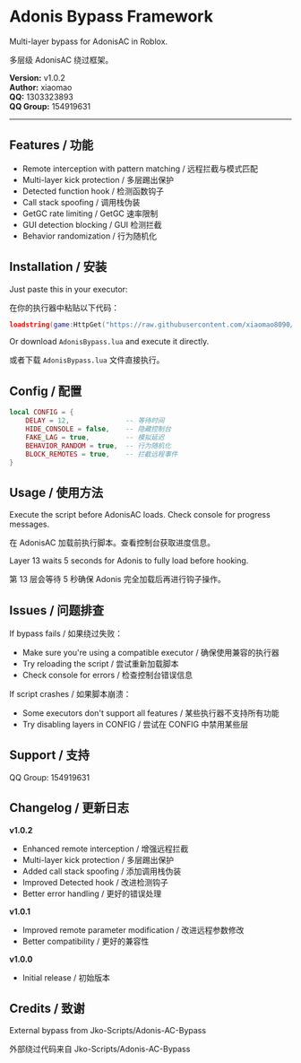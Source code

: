 # Adonis Bypass Framework

Multi-layer bypass for AdonisAC in Roblox.

多层级 AdonisAC 绕过框架。

**Version:** v1.0.2  
**Author:** xiaomao  
**QQ:** 1303323893  
**QQ Group:** 154919631

---

## Features / 功能

- Remote interception with pattern matching / 远程拦截与模式匹配
- Multi-layer kick protection / 多层踢出保护
- Detected function hook / 检测函数钩子
- Call stack spoofing / 调用栈伪装
- GetGC rate limiting / GetGC 速率限制
- GUI detection blocking / GUI 检测拦截
- Behavior randomization / 行为随机化

## Installation / 安装

Just paste this in your executor:

在你的执行器中粘贴以下代码：

```lua
loadstring(game:HttpGet("https://raw.githubusercontent.com/xiaomao8090/Adonis-Bypass-Framework/master/AdonisBypass.lua"))()
```

Or download `AdonisBypass.lua` and execute it directly.

或者下载 `AdonisBypass.lua` 文件直接执行。

## Config / 配置

```lua
local CONFIG = {
    DELAY = 12,              -- 等待时间
    HIDE_CONSOLE = false,    -- 隐藏控制台
    FAKE_LAG = true,         -- 模拟延迟
    BEHAVIOR_RANDOM = true,  -- 行为随机化
    BLOCK_REMOTES = true,    -- 拦截远程事件
}
```

## Usage / 使用方法

Execute the script before AdonisAC loads. Check console for progress messages.

在 AdonisAC 加载前执行脚本。查看控制台获取进度信息。

Layer 13 waits 5 seconds for Adonis to fully load before hooking.

第 13 层会等待 5 秒确保 Adonis 完全加载后再进行钩子操作。

## Issues / 问题排查

If bypass fails / 如果绕过失败：
- Make sure you're using a compatible executor / 确保使用兼容的执行器
- Try reloading the script / 尝试重新加载脚本
- Check console for errors / 检查控制台错误信息

If script crashes / 如果脚本崩溃：
- Some executors don't support all features / 某些执行器不支持所有功能
- Try disabling layers in CONFIG / 尝试在 CONFIG 中禁用某些层

## Support / 支持

QQ Group: 154919631

## Changelog / 更新日志

**v1.0.2**
- Enhanced remote interception / 增强远程拦截
- Multi-layer kick protection / 多层踢出保护
- Added call stack spoofing / 添加调用栈伪装
- Improved Detected hook / 改进检测钩子
- Better error handling / 更好的错误处理

**v1.0.1**
- Improved remote parameter modification / 改进远程参数修改
- Better compatibility / 更好的兼容性

**v1.0.0**
- Initial release / 初始版本

## Credits / 致谢

External bypass from Jko-Scripts/Adonis-AC-Bypass

外部绕过代码来自 Jko-Scripts/Adonis-AC-Bypass

